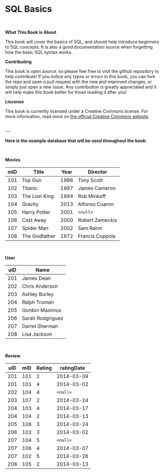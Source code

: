 # SQL Basics

<br>

**What This Book is About**

This book will cover the basics of SQL, and should help introduce beginners to SQL concepts. It is also a good documentation source when forgetting how the basic SQL syntax works.

**Contributing**

This book is open source, so please feel free to visit the github repository to help contribute! If you notice any typos or errors in this book, you can fork the repo and open a pull request with the new and improved changes, or simply just open a new issue. Any contribution is greatly appreciated and it will help make this book better for those reading it after you!

**Liscense**

This book is currently licensed under a Creative Commons license. For more information, read more on [the official Creative Commons website](http://creativecommons.org/licenses/by-nc-sa/4.0/). 

<br>
---
<br>

**Here is the example database that will be used throughout the book:**

<br>

**Movies**

| mID | Title         | Year | Director        |
| --- | ------------- | ---- | --------------- |
| 101 | Top Gun       | 1986 | Tony Scott      |
| 102 | Titanic       | 1997 | James Cameron   |
| 103 | The Lion King | 1994 | Rob Minkoff     |
| 104 | Gravity       | 2013 | Alfonso Cuaron  |
| 105 | Harry Potter  | 2001 | `<null>`        |
| 106 | Cast Away     | 2000 | Robert Zemeckis |
| 107 | Spider Man    | 2002 | Sam Raimi       |
| 108 | The Godfather | 1972 | Francis Coppola |

<br>

**User**

| uID | Name             |
| --- | ---------------- |
| 201 | James Dean       |
| 202 | Chris Anderson   |
| 203 | Ashley Burley    |
| 204 | Ralph Truman     |
| 205 | Gordon Maximus   |
| 206 | Sarah Rodgriguez |
| 207 | Darrel Sherman   |
| 208 | Lisa Jackson     |

<br>

**Review**

| uID | mID | Rating | ratingDate |
| --- | --- | ------ | ---------- |
| 201 | 101 | 2      | 2014-03-09 |
| 201 | 101 | 4      | 2014-03-02 |
| 202 | 104 | 4      | `<null>`   |
| 203 | 107 | 2      | 2014-03-24 |
| 204 | 103 | 4      | 2014-03-17 |
| 204 | 104 | 2      | 2014-03-13 |
| 205 | 108 | 3      | 2014-03-24 |
| 206 | 102 | 3      | 2014-03-02 |
| 207 | 104 | 5      | `<null>`   |
| 207 | 106 | 4      | 2014-03-07 |
| 207 | 102 | 5      | 2014-03-26 |
| 208 | 105 | 2      | 2014-03-13 |

